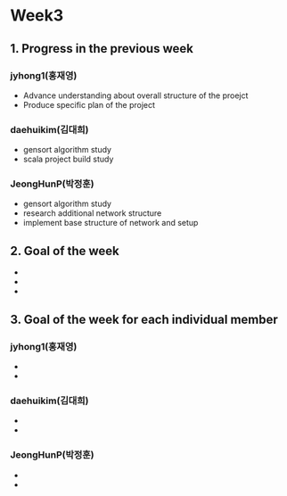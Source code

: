 # Week3
## 1. Progress in the previous week

### jyhong1(홍재영)
* Advance understanding about overall structure of the proejct
* Produce specific plan of the project

### daehuikim(김대희)
* gensort algorithm study
* scala project build study

### JeongHunP(박정훈)
* gensort algorithm study
* research additional network structure
* implement base structure of network and setup

## 2. Goal of the week
* 
* 
* 

## 3. Goal of the week for each individual member

### jyhong1(홍재영)
* 
* 

### daehuikim(김대희)
* 
* 

### JeongHunP(박정훈)
* 
* 
